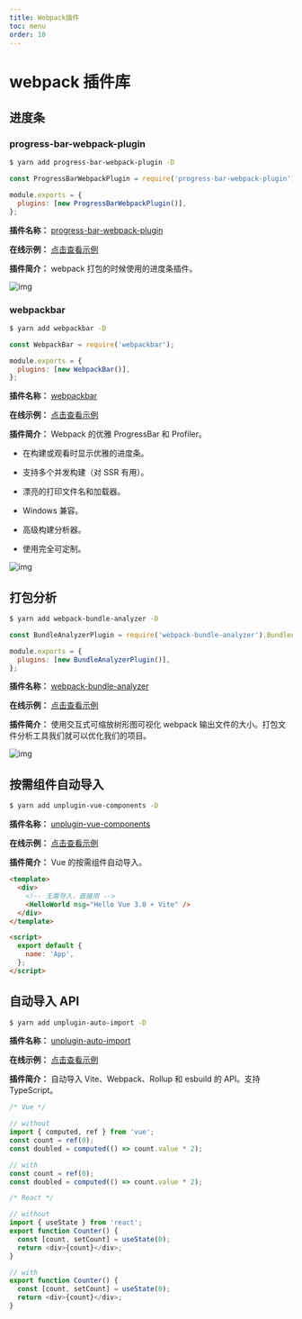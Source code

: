 ```yaml
---
title: Webpack插件
toc: menu
order: 10
---
```


<BackTop></BackTop>

# webpack 插件库

## 进度条

### progress-bar-webpack-plugin

```bash
$ yarn add progress-bar-webpack-plugin -D
```

```js
const ProgressBarWebpackPlugin = require('progress-bar-webpack-plugin');

module.exports = {
  plugins: [new ProgressBarWebpackPlugin()],
};
```

**插件名称：** [progress-bar-webpack-plugin](https://www.npmjs.com/package/progress-bar-webpack-plugin)

**在线示例：** [点击查看示例](https://github.com/clessg/progress-bar-webpack-plugin#readme)

**插件简介：** webpack 打包的时候使用的进度条插件。

![img](https://cdn.jsdelivr.net/gh/fy996icu/pics/img/progress-bar-webpack-plugin.gif)

### webpackbar

```bash
$ yarn add webpackbar -D
```

```js
const WebpackBar = require('webpackbar');

module.exports = {
  plugins: [new WebpackBar()],
};
```

**插件名称：** [webpackbar](https://www.npmjs.com/package/webpackbar)

**在线示例：** [点击查看示例](https://www.npmjs.com/package/webpackbar)

**插件简介：** Webpack 的优雅 ProgressBar 和 Profiler。

- 在构建或观看时显示优雅的进度条。

- 支持多个并发构建（对 SSR 有用）。

- 漂亮的打印文件名和加载器。

- Windows 兼容。

- 高级构建分析器。

- 使用完全可定制。

![img](https://cdn.jsdelivr.net/gh/fy996icu/pics/img/webpackbar.gif)

## 打包分析

```bash
$ yarn add webpack-bundle-analyzer -D
```

```js
const BundleAnalyzerPlugin = require('webpack-bundle-analyzer').BundleAnalyzerPlugin;

module.exports = {
  plugins: [new BundleAnalyzerPlugin()],
};
```

**插件名称：** [webpack-bundle-analyzer](https://www.npmjs.com/package/webpack-bundle-analyzer)

**在线示例：** [点击查看示例](https://github.com/webpack-contrib/webpack-bundle-analyzer)

**插件简介：** 使用交互式可缩放树形图可视化 webpack 输出文件的大小。打包文件分析工具我们就可以优化我们的项目。

![img](https://cdn.jsdelivr.net/gh/fy996icu/pics/img/webpack-bundle-analyzer.png)

## 按需组件自动导入

```bash
$ yarn add unplugin-vue-components -D
```

**插件名称：** [unplugin-vue-components](https://www.npmjs.com/package/unplugin-vue-components)

**在线示例：** [点击查看示例](https://github.com/antfu/unplugin-vue-components)

**插件简介：** Vue 的按需组件自动导入。

```html
<template>
  <div>
    <!-- 无需导入，直接用 -->
    <HelloWorld msg="Hello Vue 3.0 + Vite" />
  </div>
</template>

<script>
  export default {
    name: 'App',
  };
</script>
```

## 自动导入 API

```bash
$ yarn add unplugin-auto-import -D
```

**插件名称：** [unplugin-auto-import](https://www.npmjs.com/package/unplugin-auto-import)

**在线示例：** [点击查看示例](https://github.com/antfu/unplugin-auto-import#readme)

**插件简介：** 自动导入 Vite、Webpack、Rollup 和 esbuild 的 API。支持 TypeScript。

```js
/* Vue */

// without
import { computed, ref } from 'vue';
const count = ref(0);
const doubled = computed(() => count.value * 2);

// with
const count = ref(0);
const doubled = computed(() => count.value * 2);

/* React */

// without
import { useState } from 'react';
export function Counter() {
  const [count, setCount] = useState(0);
  return <div>{count}</div>;
}

// with
export function Counter() {
  const [count, setCount] = useState(0);
  return <div>{count}</div>;
}
```

